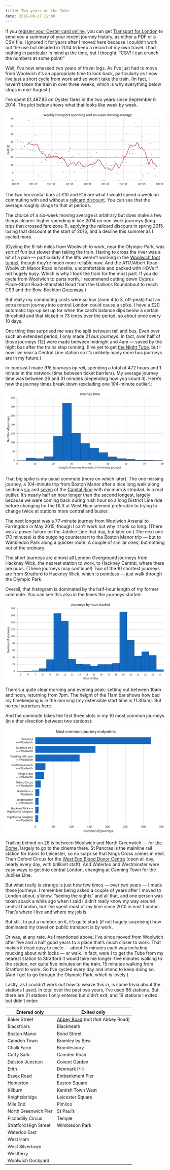 ```yaml
---
title: Two years on the Tube
date: 2016-09-17 22:00
---
```


If you [register your Oyster card online][register], you can get [Transport for London][tfl] to send you a summary of your recent journey history, as either a PDF or a CSV file. I ignored it for years after I moved here because I couldn’t work out the use but decided in 2014 to keep a record of my own travel. I had nothing in particular in mind at the time, but I thought: “CSV! I can crunch the numbers at some point!”

[register]: https://oyster.tfl.gov.uk/oyster/link/0004.do
[tfl]: https://tfl.gov.uk

Well, I’ve now amassed two years of travel logs. As I’ve just had to move from Woolwich it’s an appropriate time to look back, particularly as I now live just a short cycle from work and so won’t take the train. (In fact, I haven’t taken the train in over three weeks, which is why everything below stops in mid-August.)

I’ve spent £1,487.85 on Oyster fares in the two years since September 6 2014. The plot below shows what that looks like week by week.

<p class="full-width">
    <img alt="A plot showing weekly spending on transport"
         src="/images/2016-09-weekly_spending.svg"
         class="no-border">
</p>

The two horizontal bars at £10 and £15 are what I would spend a week on commuting with and without a [railcard discount][railcard]. You can see that the average roughly clings to that at periods.

[railcard]: http://www.railcard.co.uk

The choice of a six-week moving average is arbitrary but does make a few things clearer: higher spending in late 2014 on non-work journeys (long trips that crossed fare zone 1), applying the railcard discount in spring 2015, losing that discount at the start of 2016, and a decline this summer as I cycled more.

(Cycling the 8-ish miles from Woolwich to work, near the Olympic Park, was sort of fun but slower than taking the train. Having to cross the river was a bit of a pain — particularly if the lifts weren’t working in the [Woolwich foot tunnel][wft], though they’re much more reliable now. And the A117/Albert Road–Woolwich Manor Road is hostile, uncomfortable and packed with HGVs if not hugely busy. Which is why I took the train for the most part. If you do cycle from Woolwich to parts north, I recommend cutting down Cyprus Place–Strait Road–Stansfeld Road from the Gallions Roundabout to reach CS3 and the Bow–Beckton [Greenway][].)

[wft]: https://en.wikipedia.org/wiki/Woolwich_foot_tunnel
[Greenway]: https://en.wikipedia.org/wiki/Greenway,_London

But really my commuting costs were so low (zone 4 to 3, off-peak) that an extra return journey into central London could cause a spike. I have a £20 automatic top-up set up for when the card’s balance dips below a certain threshold and that kicked in 73 times over the period, so about once every 10 days.

One thing that surprised me was the split between rail and bus. Even over such an extended period, I only made *21 bus journeys*. In fact, over half of those journeys (12) were made between midnight and 4am — saved by the night bus after the trains stop running. (I’ve yet to get [the Night Tube][nt], but I now live near a Central Line station so it’s unlikely many more bus journeys are in my future.)

[nt]: https://tfl.gov.uk/campaign/tube-improvements/what-we-are-doing/night-tube

In contrast I made *918 journeys by rail*, spending a total of 472 hours and 1 minute in the network (time between ticket barriers). My average journey time was between 26 and 31 minutes (depending how you count it). Here’s how the journey times break down (excluding one 104-minute outlier):

<p class="full-width">
    <img alt="A histogram of journey lengths"
         src="/images/2016-09-journey_lengths.svg"
         class="no-border">
</p>

That big spike is my usual commute (more on which later). The one missing journey, a 104-minute trip from Boston Manor after a nice long walk along sections [six][cr6] and [seven][cr7] of the [Capital Ring][cr] with my mum & stepdad, is a real outlier. It’s nearly half an hour longer than the second longest, largely because we were coming back during rush hour so a long District Line ride before changing for the DLR at West Ham seemed preferable to trying to change twice at stations more central and busier.

[cr6]: https://tfl.gov.uk/modes/walking/wimbledon-park-to-richmond
[cr7]: https://tfl.gov.uk/modes/walking/richmond-to-osterley-lock
[cr]: https://tfl.gov.uk/modes/walking/capital-ring

The next longest was a 77-minute journey from Woolwich Arsenal to Farringdon in May 2015, though I can’t work out why it took so long. (There was a power failure on the Jubilee Line that day, but later on.) The next one (70 minutes) is the outgoing counterpart to the Boston Manor trip — but to Wimbledon Park along a quicker route. A couple of similar ones, but nothing out of the ordinary.

The short journeys are almost all London Overground journeys from Hackney Wick, the nearest station to work, to Hackney Central, where there are pubs. (These journeys may continue!) Two of the 10 shortest journeys are from Stratford to Hackney Wick, which is pointless — just walk through the Olympic Park.

Overall, that histogram is dominated by the half-hour length of my former commute. You can see this also in the times the journeys started:

<p class="full-width">
    <img alt="A histogram of journey start times by hour"
         src="/images/2016-09-journeys_by_hour.svg"
         class="no-border">
</p>

There’s a quite clear morning and evening peak: setting out between 10am and noon, returning from 7pm. The height of the 11am bar shows how bad my timekeeping is in the morning (my ostensible start time is 11.30am). But no real surprises here.

And the commute takes the first three slots in my 10 most common journeys (in either direction between two stations):

<p class="full-width">
    <img alt="A bar chart of the most common journeys in either direction"
         src="/images/2016-09-station_pairs.svg"
         class="no-border">
</p>

Trailing behind on 28 is between Woolwich and North Greenwich — for [the Dome][dome], largely to go to the cinema there. St Pancras is the mainline rail station for trains to Leicester, so no surprise that Kings Cross comes in next. Then Oxford Circus for the [West End Blood Donor Centre][blood] (open all day, nearly every day, with brilliant staff). And Waterloo and Westminster were easy ways to get into central London, changing at Canning Town for the Jubilee Line.

[dome]: https://en.wikipedia.org/wiki/The_O2
[blood]: https://www.blood.co.uk/the-donation-process/about-our-donation-venues/london-west-end/

But what really is strange is just how few times — over two years — I made these journeys. I remember being asked a couple of years after I moved to London about, y’know, “seeing the sights” and all that, and one person was taken aback a while ago when I said I didn’t really know my way around central London, but I’ve spent most of my time since 2010 in east London. That’s where I live and where my job is.

But still, to put a number on it, it’s quite stark (if not hugely surprising) how dominated my travel on public transport is by work.

Or was, at any rate. As I mentioned above, I’ve since moved from Woolwich after five and a half good years to a place that’s much closer to work. That makes it dead easy to cycle — about 15 minutes each way including mucking about with locks — or walk. In fact, were I to get the Tube from my nearest station to Stratford it would take me longer: five minutes walking to the station, not quite five minutes on the train, 15 minutes walking from Stratford to work. So I’ve cycled every day and intend to keep doing so. (And I get to go through the Olympic Park, which is lovely.)

Lastly, as I couldn’t work out how to weave this in, is some trivia about the stations I used. In total over the past two years, I’ve used 86 stations. But there are 21 stations I only entered but didn’t exit, and 16 stations I exited but didn’t enter:

<table>
    <thead>
        <tr>
            <th>Entered only</th>
            <th>Exited only</th>
        </tr>
    </thead>
    <tbody>
        <tr>
            <td>Baker Street</td>
            <td>
                <a href="https://en.wikipedia.org/wiki/Abbey_Road_DLR_station">Abbey Road</a> (not <em>that</em> Abbey Road)
            </td>
        </tr>
        <tr><td>Blackfriars</td> <td>Blackheath</td></tr>
        <tr><td>Boston Manor</td> <td>Bond Street</td></tr>
        <tr><td>Camden Town</td> <td>Bromley by Bow</td></tr>
        <tr><td>Chalk Farm</td> <td>Brondesbury</td></tr>
        <tr><td>Cutty Sark</td> <td>Camden Road</td></tr>
        <tr><td>Dalston Junction</td> <td>Covent Garden</td></tr>
        <tr><td>Erith</td> <td>Denmark Hill</td></tr>
        <tr><td>Essex Road</td> <td>Embankment Pier</td></tr>
        <tr><td>Homerton</td> <td>Euston Square</td></tr>
        <tr><td>Kilburn</td> <td>Kentish Town West</td></tr>
        <tr><td>Knightsbridge</td> <td>Leicester Square</td></tr>
        <tr><td>Mile End</td> <td>Pimlico</td></tr>
        <tr><td>North Greenwich Pier</td> <td>St Paul’s</td></tr>
        <tr><td>Piccadilly Circus</td> <td>Temple</td></tr>
        <tr><td>Stratford High Street</td> <td>Wimbledon Park</td></tr>
        <tr><td>Waterloo East</td></tr>
        <tr><td>West Ham</td></tr>
        <tr><td>West Silvertown</td></tr>
        <tr><td>Westferry</td></tr>
        <tr><td>Woolwich Dockyard</td></tr>
    </tbody>
</table>

